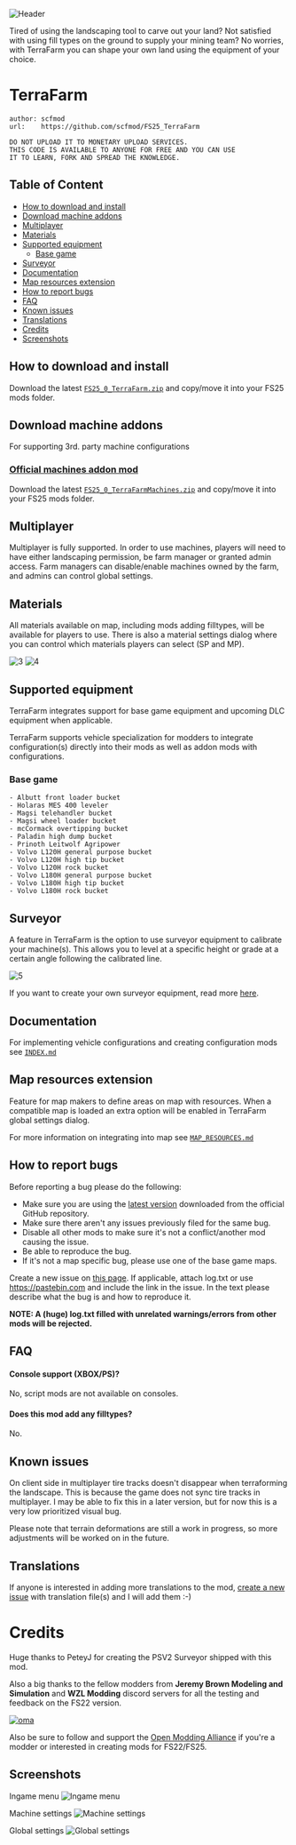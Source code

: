 ![Header](./docs/images/header.webp)

Tired of using the landscaping tool to carve out your land? Not satisfied with using fill types on the ground to supply your mining team? No worries, with TerraFarm you can shape your own land using the equipment of your choice.

# TerraFarm

```
author: scfmod
url:    https://github.com/scfmod/FS25_TerraFarm

DO NOT UPLOAD IT TO MONETARY UPLOAD SERVICES.
THIS CODE IS AVAILABLE TO ANYONE FOR FREE AND YOU CAN USE
IT TO LEARN, FORK AND SPREAD THE KNOWLEDGE.
```


## Table of Content

- [How to download and install](#how-to-download-and-install)
- [Download machine addons](#download-machine-addons)
- [Multiplayer](#multiplayer)
- [Materials](#materials)
- [Supported equipment](#supported-equipment)
  - [Base game](#base-game)
- [Surveyor](#surveyor)
- [Documentation](#documentation)
- [Map resources extension](#map-resources-extension)
- [How to report bugs](#how-to-report-bugs)
- [FAQ](#faq)
- [Known issues](#known-issues)
- [Translations](#translations)
- [Credits](#credits)
- [Screenshots](#screenshots)

## How to download and install

Download the latest [```FS25_0_TerraFarm.zip```](https://github.com/scfmod/FS25_TerraFarm/releases/latest/download/FS25_0_TerraFarm.zip) and copy/move it into your FS25 mods folder.

## Download machine addons

For supporting 3rd. party machine configurations

### [Official machines addon mod](https://github.com/scfmod/FS25_TerraFarmMachines)

Download the latest [```FS25_0_TerraFarmMachines.zip```](https://github.com/scfmod/FS25_TerraFarmMachines/releases/latest/download/FS25_0_TerraFarmMachines.zip) and copy/move it into your FS25 mods folder.


## Multiplayer

Multiplayer is fully supported. In order to use machines, players will need to have either landscaping permission, be farm manager or granted admin access.
Farm managers can disable/enable machines owned by the farm, and admins can control global settings.

## Materials

All materials available on map, including mods adding filltypes, will be available for players to use.
There is also a material settings dialog where you can control which materials players can select (SP and MP).

![3](./docs/images/materials.webp)
![4](./docs/images/material_settings.webp)

## Supported equipment

TerraFarm integrates support for base game equipment and upcoming DLC equipment when applicable.

TerraFarm supports vehicle specialization for modders to integrate configuration(s) directly into their mods as well as addon mods with configurations.

### Base game
```
- Albutt front loader bucket
- Holaras MES 400 leveler
- Magsi telehandler bucket
- Magsi wheel loader bucket
- mcCormack overtipping bucket
- Paladin high dump bucket
- Prinoth Leitwolf Agripower
- Volvo L120H general purpose bucket
- Volvo L120H high tip bucket
- Volvo L120H rock bucket
- Volvo L180H general purpose bucket
- Volvo L180H high tip bucket
- Volvo L180H rock bucket
```

## Surveyor

A feature in TerraFarm is the option to use surveyor equipment to calibrate your machine(s). This allows you to level at a specific height or grade at a certain angle following the calibrated line.

![5](./docs/images/surveyor_1.webp)

If you want to create your own surveyor equipment, read more [here](./docs/SURVEYOR.md).

## Documentation

For implementing vehicle configurations and creating configuration mods see [``INDEX.md``](/docs/INDEX.md)

## Map resources extension

Feature for map makers to define areas on map with resources. When a compatible map is loaded an extra option will be enabled in TerraFarm global settings dialog.

For more information on integrating into map see [``MAP_RESOURCES.md``](/docs/MAP_RESOURCES.md)

## How to report bugs

Before reporting a bug please do the following:
- Make sure you are using the [latest version](#download) downloaded from the official GitHub repository.
- Make sure there aren't any issues previously filed for the same bug.
- Disable all other mods to make sure it's not a conflict/another mod causing the issue.
- Be able to reproduce the bug.
- If it's not a map specific bug, please use one of the base game maps.

Create a new issue on [this page](https://github.com/scfmod/FS25_TerraFarm/issues/).
If applicable, attach log.txt or use https://pastebin.com and include the link in the issue.
In the text please describe what the bug is and how to reproduce it.

**NOTE: A (huge) log.txt filled with unrelated warnings/errors from other mods will be rejected.**

## FAQ

#### Console support (XBOX/PS)?
No, script mods are not available on consoles.

#### Does this mod add any filltypes?
No.

## Known issues

On client side in multiplayer tire tracks doesn't disappear when terraforming the landscape.
This is because the game does not sync tire tracks in multiplayer. I may be able to fix this in a later version, but for now this is a very low prioritized visual bug.

Please note that terrain deformations are still a work in progress, so more adjustments will be worked on in the future.

## Translations

If anyone is interested in adding more translations to the mod, [create a new issue](https://github.com/scfmod/FS25_TerraFarm/issues/) with translation file(s) and I will add them :-)


# Credits

Huge thanks to PeteyJ for creating the PSV2 Surveyor shipped with this mod.

Also a big thanks to the fellow modders from **Jeremy Brown Modeling and Simulation** and **WZL Modding** discord servers for all the testing and feedback on the FS22 version.

[![oma](https://avatars.githubusercontent.com/u/159189143?s=200&v=4)](https://github.com/open-modding-alliance)

Also be sure to follow and support the [Open Modding Alliance](https://github.com/open-modding-alliance) if you're a modder or interested in creating mods for FS22/FS25.

## Screenshots

Ingame menu
![Ingame menu](./docs/images/menu.webp)

Machine settings
![Machine settings](./docs/images/machine_settings.webp)

Global settings
![Global settings](./docs/images/global_settings.webp)